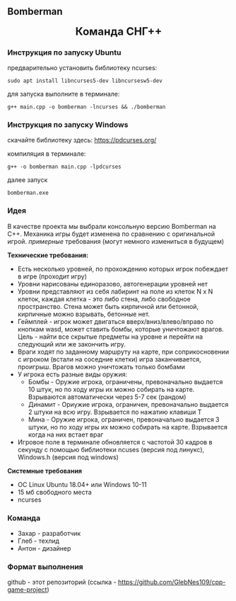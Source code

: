 ## Bomberman

<div style="text-align: center;font-size: 24px; font-weight: bold;">
  Команда СНГ++
</div>

### Инструкция по запуску Ubuntu

предварительно установить библиотеку ncurses:

```
sudo apt install libncurses5-dev libncursesw5-dev
```

для запуска выполните в терминале:
```
g++ main.cpp -o bomberman -lncurses && ./bomberman
```

### Инструкция по запуску Windows

скачайте библиотеку здесь:
https://pdcurses.org/

компиляция в терминале:

```
g++ -o bomberman main.cpp -lpdcurses
```

далее запуск

```
bomberman.exe
```


### Идея
В качестве проекта мы выбрали консольную версию Bomberman на C++. 
Механика игры будет изменена по сравнению с оригинальной игрой. 
*примерные* требования (могут немного измениться в будущем)

**Технические требования:**
* Есть несколько уровней, по прохождению которых игрок побеждает в игре (проходит игру)
* Уровни нарисованы единоразово, автогенерации уровней нет
* Уровни представляют из себя лабиринт на поле из клеток N x N клеток, каждая клетка - это либо стена, либо свободное пространство. Стена может быть кирпичной или бетонной, кирпичные можно взрывать, бетонные нет.
* Геймплей - игрок может двигаться вверх/вниз/влево/вправо по кнопкам wasd, может ставить бомбы, которые уничтожают врагов. Цель - найти все скрытые предметы на уровне и перейти на следующий или же закончить игру.
* Враги ходят по заданному маршруту на карте, при соприкосновении с игроком (встали на соседние клетки) игра заканчивается, проигрыш. Врагов можно уничтожать только бомбами
* У игрока есть разные виды оружия:
  - Бомбы - Оружие игрока, ограничены, превоначально выдается 10 штук, но по ходу игры их можно собирать на карте. Взрываются автоматически через 5-7 сек (рандом)
  - Динамит - Ориужие игрока, ограничен, превоначально выдается 2 штуки на всю игру. Взрывается по нажатию клавиши T
  - Мина - Оружие игрока, ограничен, превоначально выдается 3 штуки, но по ходу игры их можно собирать на карте. Взрывается когда на них встает враг
* Игровое поле в терминале обновляется с частотой 30 кадров в секунду с помощью библиотеки ncuses (версия под линукс), Windows.h (версия под windows)

**Системные требования**
* ОС Linux Ubuntu 18.04+ или Windows 10-11
* 15 мб свободного места
* ncurses

### Команда

- Захар - разработчик
- Глеб - техлид
- Антон - дизайнер

### Формат выполнения 

github - этот репозиторий (ссылка - https://github.com/GlebNes109/cpp-game-project)
